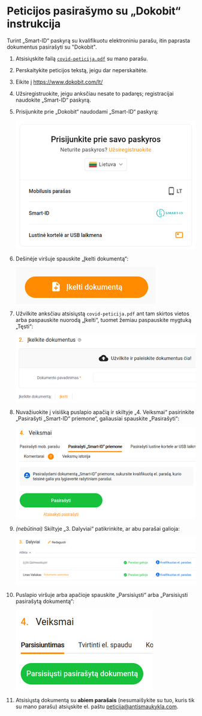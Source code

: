 # Peticijos pasirašymo su „Dokobit“ instrukcija

Turint „Smart-ID“ paskyrą su kvalifikuotu elektroniniu parašu, itin paprasta dokumentus pasirašyti su "Dokobit".

1. Atsisiųskite failą <a href="covid-peticija.pdf" download>`covid-peticija.pdf`</a> su mano parašu.
2. Perskaitykite peticijos tekstą, jeigu dar neperskaitėte.
3. Eikite į <https://www.dokobit.com/lt/>
4. Užsiregistruokite, jeigu anksčiau nesate to padaręs; registracijai naudokite „Smart-ID“ paskyrą.
5. Prisijunkite prie „Dokobit“ naudodami „Smart-ID“ paskyrą:

    ![Prisijungimas prie paskyros](media/dokobit/prisijungimas-prie-paskyros.png)

6. Dešinėje viršuje spauskite „Įkelti dokumentą“:

    ![Dokumento įkėlimas](media/dokobit/dokumento-ikelimas.png)

7. Užvilkite anksčiau atsisiųstą `covid-peticija.pdf` ant tam skirtos vietos arba paspauskite nuorodą „Įkelti“, tuomet žemiau paspauskite mygtuką „Tęsti“:

    ![Dokumento įkėlimas](media/dokobit/dokumento-ikelimas-2.png)

8. Nuvažiuokite į visišką puslapio apačią ir skiltyje „4. Veiksmai“ pasirinkite „Pasirašyti „Smart-ID“ priemone“, galiausiai spauskite „Pasirašyti“:

    ![Peticijos pasirašyms](media/dokobit/peticijos-pasirasymas.png)

9. *(nebūtinai)* Skiltyje „3. Dalyviai“ patikrinkite, ar abu parašai galioja:

    ![Parašų tikrinimas](media/dokobit/parasu-tikrinimas.png)

10. Puslapio viršuje arba apačioje spauskite „Parsisiųsti“ arba „Parsisiųsti pasirašytą dokumentą“:

    ![Pasirašytos peticijos atsisiuntimas](media/dokobit/pasirasytos-peticijos-atsisiuntimas.png)

11. Atsisiųstą dokumentą su **abiem parašais** (nesumaišykite su tuo, kuris tik su mano parašu) atsiųskite el. paštu <peticija@antismaukykla.com>.
